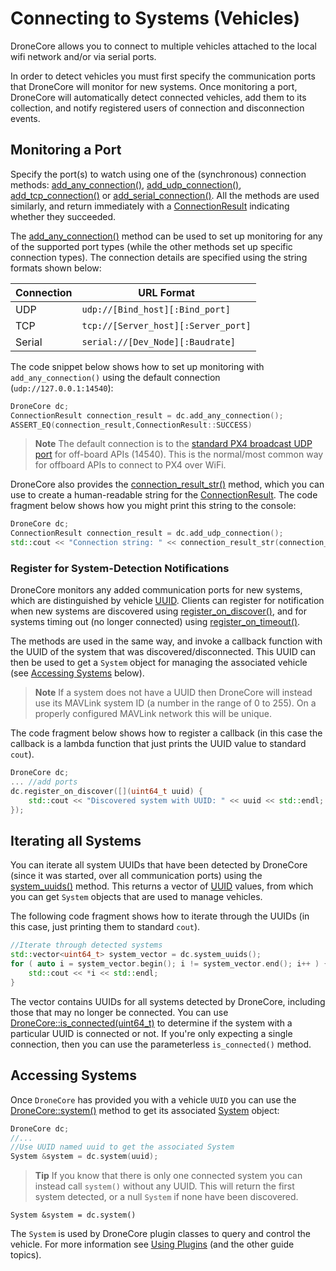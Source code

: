 # Connecting to Systems (Vehicles)

DroneCore allows you to connect to multiple vehicles attached to the local wifi network and/or via serial ports. 

In order to detect vehicles you must first specify the communication ports that DroneCore will monitor for new systems. Once monitoring a port, DroneCore will automatically detect connected vehicles, add them to its collection, and notify registered users of connection and disconnection events.

## Monitoring a Port

Specify the port(s) to watch using one of the (synchronous) connection methods: [add_any_connection()](../api_reference/classdronecore_1_1_drone_core.md#classdronecore_1_1_drone_core_1a384ae5189b047dd3df8d7e90c42fa021), [add_udp_connection()](../api_reference/classdronecore_1_1_drone_core.md#classdronecore_1_1_drone_core_1a7a04fbacf95eb6b21418032c8287dfbb), [add_tcp_connection()](../api_reference/classdronecore_1_1_drone_core.md#classdronecore_1_1_drone_core_1a725640cb53c0d077e753ea2d22717b68) or [add_serial_connection()](../api_reference/classdronecore_1_1_drone_core.md#classdronecore_1_1_drone_core_1abde7ed4d42875dc85c73d34fedab2902). All the methods are used similarly, and return immediately with a [ConnectionResult](../api_reference/namespacedronecore.md#namespacedronecore_1a42d7afdc816d7f750e1a8d4282da0ddc) indicating whether they succeeded.

The [add_any_connection()](../api_reference/classdronecore_1_1_drone_core.md#classdronecore_1_1_drone_core_1a384ae5189b047dd3df8d7e90c42fa021) method can be used to set up monitoring for any of the supported port types (while the other methods set up specific connection types). The connection details are specified using the string formats shown below:

Connection | URL Format
--- | ---
UDP | `udp://[Bind_host][:Bind_port]`
TCP | `tcp://[Server_host][:Server_port]`
Serial | `serial://[Dev_Node][:Baudrate]`

The code snippet below shows how to set up monitoring with `add_any_connection()` using the default connection (`udp://127.0.0.1:14540`):

```cpp
DroneCore dc;
ConnectionResult connection_result = dc.add_any_connection(); 
ASSERT_EQ(connection_result,ConnectionResult::SUCCESS)
```

> **Note** The default connection is to the [standard PX4 broadcast UDP port](https://dev.px4.io/en/simulation/#default-px4-mavlink-udp-ports) for off-board APIs (14540). This is the normal/most common way for offboard APIs to connect to PX4 over WiFi.

DroneCore also provides the [connection_result_str()](../api_reference/namespacedronecore.md#namespacedronecore_1a71899c532d8bedfa9654160fc175cce8) method, which you can use to create a human-readable string for the [ConnectionResult](../api_reference/namespacedronecore.md#namespacedronecore_1a42d7afdc816d7f750e1a8d4282da0ddc). The code fragment below shows how you might print this string to the console:
```cpp
DroneCore dc;
ConnectionResult connection_result = dc.add_udp_connection();
std::cout << "Connection string: " << connection_result_str(connection_result) << std::endl;
```


### Register for System-Detection Notifications

DroneCore monitors any added communication ports for new systems, which are distinguished by vehicle [UUID](../api_reference/classdronecore_1_1_info.md#classdronecore_1_1_info_1a49c7dd5f1a369c8296f0c3a2443bc031). Clients can register for notification when new systems are discovered using [register_on_discover()](../api_reference/classdronecore_1_1_drone_core.md#classdronecore_1_1_drone_core_1a864ec7349eba67b02b8b3792f6c388f9), and for systems timing out (no longer connected) using [register_on_timeout()](../api_reference/classdronecore_1_1_drone_core.md#classdronecore_1_1_drone_core_1ad8c0dc0100449d21a46a787c810e8978). 

The methods are used in the same way, and invoke a callback function with the UUID of the system that was discovered/disconnected. This UUID can then be used to get a `System` object for managing the associated vehicle (see [Accessing Systems](#accessing-systems) below).

> **Note** If a system does not have a UUID then DroneCore will instead use its MAVLink system ID (a number in the range of 0 to 255).
On a properly configured MAVLink network this will be unique.

The code fragment below shows how to register a callback (in this case the callback is a lambda function that just prints the UUID value to standard `cout`).

```cpp
DroneCore dc;
... //add ports
dc.register_on_discover([](uint64_t uuid) {
    std::cout << "Discovered system with UUID: " << uuid << std::endl;
});
```

## Iterating all Systems

You can iterate all system UUIDs that have been detected by DroneCore 
(since it was started, over all communication ports) using the [system_uuids()](../api_reference/classdronecore_1_1_drone_core.md#classdronecore_1_1_drone_core_1ac9503e701727ffa0293a30a6c8326f10) method. This returns a vector of [UUID](../api_reference/classdronecore_1_1_info.md#classdronecore_1_1_info_1a49c7dd5f1a369c8296f0c3a2443bc031) values, from which you can get `System` objects that are used to manage vehicles. 

The following code fragment shows how to iterate through the UUIDs (in this case, just printing them to standard `cout`).

```cpp
//Iterate through detected systems
std::vector<uint64_t> system_vector = dc.system_uuids();
for ( auto i = system_vector.begin(); i != system_vector.end(); i++ ) {
    std::cout << *i << std::endl;
}
```

The vector contains UUIDs for all systems detected by DroneCore, including those that may no longer be connected. 
You can use [DroneCore::is_connected(uint64_t)](../api_reference/classdronecore_1_1_drone_core.md#classdronecore_1_1_drone_core_1a2f78c2263df997d38cf508e327fcde23) to determine if the system with a particular UUID is connected or not. If you're only expecting a single connection, then you can use the parameterless `is_connected()` method.


## Accessing Systems

Once `DroneCore` has provided you with a vehicle `UUID` you can use the [DroneCore::system()](../api_reference/classdronecore_1_1_drone_core.md#classdronecore_1_1_drone_core_1ab6082fca008ae58b79e87676336506ac) method to get its associated [System](../api_reference/classdronecore_1_1_system.md) object:

```cpp
DroneCore dc;
//... 
//Use UUID named uuid to get the associated System
System &system = dc.system(uuid);
```

> **Tip** If you know that there is only one connected system you can instead call `system()` without any UUID. This will 
return the first system detected, or a null `System` if none have been discovered.
```
System &system = dc.system()
```

The `System` is used by DroneCore plugin classes to query and control the vehicle. For more information see [Using Plugins](../guide/using_plugins.md) (and the other guide topics).
